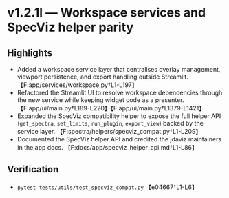 # v1.2.1l — Workspace services and SpecViz helper parity

## Highlights
- Added a workspace service layer that centralises overlay management, viewport persistence, and export handling outside Streamlit. 【F:app/services/workspace.py†L1-L197】
- Refactored the Streamlit UI to resolve workspace dependencies through the new service while keeping widget code as a presenter. 【F:app/ui/main.py†L189-L220】【F:app/ui/main.py†L1379-L1421】
- Expanded the SpecViz compatibility helper to expose the full helper API (`get_spectra`, `set_limits`, `run_plugin`, `export_view`) backed by the service layer. 【F:spectra/helpers/specviz_compat.py†L1-L209】
- Documented the SpecViz helper API and credited the jdaviz maintainers in the app docs. 【F:docs/app/specviz_helper_api.md†L1-L86】

## Verification
- `pytest tests/utils/test_specviz_compat.py` 【e04667†L1-L6】
